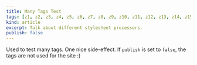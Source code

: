 ```yaml
---
title: Many Tags Test
tags: [z1, z2, z3, z4, z5, z6, z7, z8, z9, z10, z11, z12, z13, z14, z15, z16, z17, z18, z19, less, sass, blueprint]
kind: article
excerpt: Talk about different stylesheet processors.
publish: false
---
```


Used to test many tags. One nice side-effect. If `publish` is set to `false`, the tags are not used for the site :)

